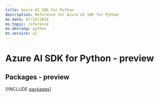 ```yaml
---
title: Azure AI SDK for Python
description: Reference for Azure AI SDK for Python
ms.date: 07/24/2024
ms.topic: reference
ms.devlang: python
ms.service: ai
---
```

# Azure AI SDK for Python - preview
## Packages - preview
[!INCLUDE [packages](ai-index.md)]